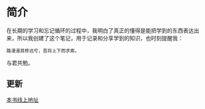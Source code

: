 # 简介

在长期的学习和忘记循环的过程中，我明白了真正的懂得是能把学到的东西表达出来，所以我创建了这个笔记，用于记录和分享学到的知识，也时刻提醒我：

```
路漫漫其修远兮，吾将上下而求索。
```

与君共勉。

## 更新

[本书线上地址](https://fontend.gitbook.io/notes/)

